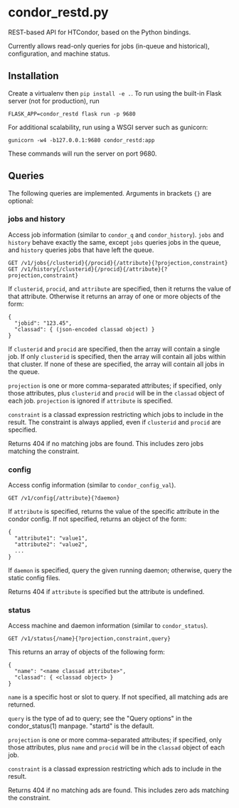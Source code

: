 condor_restd.py
===============
REST-based API for HTCondor, based on the Python bindings.

Currently allows read-only queries for jobs (in-queue and historical),
configuration, and machine status.


Installation
------------
Create a virtualenv then `pip install -e .`.  To run using the
built-in Flask server (not for production), run

    FLASK_APP=condor_restd flask run -p 9680

For additional scalability, run using a WSGI server such as gunicorn:

    gunicorn -w4 -b127.0.0.1:9680 condor_restd:app


These commands will run the server on port 9680.


Queries
-------
The following queries are implemented.  Arguments in brackets `{}` are optional:


### jobs and history

Access job information (similar to `condor_q` and `condor_history`).
`jobs` and `history` behave exactly the same, except `jobs` queries jobs in the queue,
and `history` queries jobs that have left the queue.

    GET /v1/jobs{/clusterid}{/procid}{/attribute}{?projection,constraint}
    GET /v1/history{/clusterid}{/procid}{/attribute}{?projection,constraint}

If `clusterid`, `procid`, and `attribute` are specified, then it
returns the value of that attribute.  Otherwise it returns an array
of one or more objects of the form:

    {
      "jobid": "123.45",
      "classad": { (json-encoded classad object) }
    }

If `clusterid` and `procid` are specified, then the array will contain
a single job.  If only `clusterid` is specified, then the array will
contain all jobs within that cluster.  If none of these are specified,
the array will contain all jobs in the queue.

`projection` is one or more comma-separated attributes; if specified,
only those attributes, plus `clusterid` and `procid` will be in the
`classad` object of each job.  `projection` is ignored if `attribute`
is specified.

`constraint` is a classad expression restricting which jobs to include
in the result.  The constraint is always applied, even if `clusterid`
and `procid` are specified.

Returns 404 if no matching jobs are found.  This includes zero jobs
matching the constraint.


### config

Access config information (similar to `condor_config_val`).

    GET /v1/config{/attribute}{?daemon}

If `attribute` is specified, returns the value of the specific
attribute in the condor config.  If not specified, returns an object
of the form:

    {
      "attribute1": "value1",
      "attribute2": "value2",
      ...
    }

If `daemon` is specified, query the given running daemon; otherwise,
query the static config files.

Returns 404 if `attribute` is specified but the attribute is undefined.


### status

Access machine and daemon information (similar to `condor_status`).

    GET /v1/status{/name}{?projection,constraint,query}

This returns an array of objects of the following form:

    {
      "name": "<name classad attribute>",
      "classad": { <classad object> }
    }

`name` is a specific host or slot to query.  If not specified, all
matching ads are returned.

`query` is the type of ad to query; see the "Query options" in the
condor_status(1) manpage.  "startd" is the default.

`projection` is one or more comma-separated attributes; if specified,
only those attributes, plus `name` and `procid` will be in the
`classad` object of each job.

`constraint` is a classad expression restricting which ads to include
in the result.

Returns 404 if no matching ads are found.  This includes zero ads
matching the constraint.
